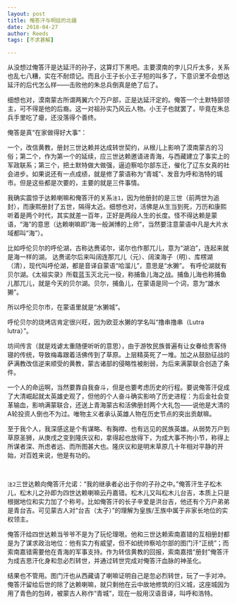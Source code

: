 ```yaml
---
layout: post
title: 俺答汗与明廷的北疆
date: 2018-04-27
author: Reeds
tags: [不求甚解]

---
```


从没想过俺答汗是达延汗的孙子，这算灯下黑吧。主要漠南的孛儿只斤太多，关系也乱七八糟，实在不耐烦记。而且小王子长小王子短的叫多了，下意识里不会想达延汗的后代怎么样——击败他的朱总兵倒真是绝了后了。

细想也对，漠南蒙古所谓两翼六个万户部，正是达延汗定的。俺答一个土默特部领主，可不得是他的后裔。这一对祖孙实乃风云人物。小王子也就罢了，毕竟在朱总兵手里吃了瘪，还没落得个善终。

俺答是真“在家做得好大事”：

一个，改信黄教，册封三世达赖并达成转世契约，从根儿上影响了漠南蒙古的习俗；第二个，作为第一个的延续，应三世达赖邀请进青海，与西藏建立了事实上的军政联系；第三个，把土默特做大做强，逼迫察哈尔部东迁，催化了辽东女真的社会进步。如果说还有一点成绩，就是修了蒙语称为“青城”、发音为呼和浩特的城市。但是这些都是次要的，主要的就是三件事情。

我确实震惊于达赖喇嘛和俺答汗的关系`注1`，因为他册封的是三世（前两世为追封），而康熙册封了五世，隔得太近。细想也对，活佛是从生当到死，万历和康熙听着是两个时代，其实就差一百年，正好是两段人生的长度。怪不得达赖是蒙语，“海”的意思（达赖喇嘛即“海一般渊博的上师”，当然要注意蒙语中凡是大片水域都叫“海”）。

比如呼伦贝尔的呼伦湖，古称达赉诺尔，诺尔也作那兀儿，意为“湖泊”，连起来就是海一样的湖。 达赉诺尔后来叫阔连那兀儿（元）、阔滦海子（明）、库楞湖（清），现代叫呼伦湖，都是音译自蒙语“哈溜儿”，意思是“水獭”。
 有呼伦湖就有贝尔湖。《太祖实录》所载蓝玉灭北元一役，称捕鱼儿海之战。捕鱼儿海也称捕鱼儿那兀儿，就是今天的贝尔湖。贝尔，捕鱼儿，在蒙语是同一个词，意为“雄水獭”。

所以呼伦贝尔市，在蒙语里就是“水獭城”。

呼伦贝尔的烧烤店肯定很兴旺，因为欧亚水獭的学名叫“撸串撸串（Lutra lutra）”。

坊间传言（就是戏谑太重随便听听的意思），由于游牧民族普遍有让女眷给贵客侍寝的传统，导致梅毒跟着活佛传到了草原。上层精英死了一堆。加之从鼓励征战的萨满教改信逆来顺受的黄教，蒙古诸部的侵略性被削弱，为后来满蒙联合创造了条件。

一个人的命运啊，当然要靠自我奋斗，但是也要考虑历史的行程。要说俺答汗促成了大清崛起就太英雄史观了，但他的个人奋斗确实影响了历史进程：为后金社会变革输血，影响满蒙联合，还送上青海蒙古和活佛册封两个大礼包——说他是大清的A轮投资人倒也不为过。唯物主义者承认英雄人物在历史节点的突出贡献嘛。

至于我个人，我深感这是个有谋略、有胸襟、也有远见的民族英雄。从弱势万户到草原圣狮，从庚戌之变到隆庆议和，拿得起也放得下，为成大事不拘小节，称得上所谋者深、所虑者远、而所图甚大也。隆庆议和是明末草原几十年相对平静的开始，对百姓来说，他是有功的。

<br>

`注2`三世达赖向俺答汗允诺：“我的继承者必出于你的子孙之中。”俺答汗生子松木儿，松木儿之孙即为四世达赖喇嘛云丹嘉错。松木儿又叫松木儿台吉，本质上只是根据地位和实力加了个称号。比如俺答汗的长子辛爱是洪台吉，他还有个万户弟弟是青台吉。可见蒙古人对“台吉（太子）”的理解为皇族/王族中属于非家长地位的实权领主。

俺答汗给四世达赖当爷爷不是为了玩伦理哏。他和三世达赖索南嘉错的互相册封都是为了谋求政治地位：他有实力有威望，但不如统帅察哈尔部的图门汗“正统”；而索南嘉错需要他在青海的军事支持。作为转信黄教的回报，索南嘉措“册封”俺答汗为成吉思汗化身和忽必烈转世，并通过转世完成对俺答汗血脉的神圣化。

结果也不管用。图门汗也从西藏请了喇嘛证明自己是忽必烈转世，玩了一手对冲。俺答汗留给后世的除了达赖喇嘛，就只剩他在云中故地修筑的归义城，这座城因为用了青色的包砖，被蒙古人称作“青城”，现在一般用汉语音译，叫呼和浩特。
